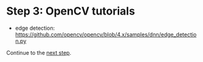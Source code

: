 # Step 3: OpenCV tutorials

- edge detection: https://github.com/opencv/opencv/blob/4.x/samples/dnn/edge_detection.py

Continue to the [next step](4-further-work.md).

<!--

TODO: last ned som beskrevet i samples/dnn/README
https://github.com/opencv/opencv/blob/4.x/samples/dnn/README.md

https://vcl.ucsd.edu/hed/hed_pretrained_bsds.caffemodel
https://raw.githubusercontent.com/s9xie/hed/master/examples/hed/deploy.prototxt

# Step 3: Face re-identification (ReID)

There are a few examples of ReID, but they operate on images loaded from disk.
In this part of the lab, we will tweak the samples to observe the ReId on live video.

Implement face re-identification by combining and extending the samples.

Gallery
- Lagre bilde av deg selv og fellow student
- Du kan også lagre bilder av noen kjendiser
- Møt opp foran kamera

https://github.com/ReID-Team/ReID_extra_testdata?tab=readme-ov-file
-->